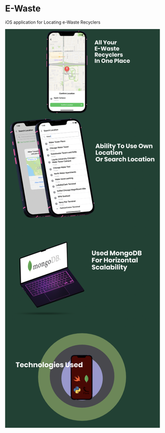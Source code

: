 # E-Waste
iOS application for Locating e-Waste Recyclers 
<div align = "center">
  <img align="center" src= "https://github.com/E-waste-manager/Documentation/blob/main/Stills/Intro.png" />
  <img align="center" src= "https://github.com/E-waste-manager/Documentation/blob/main/Stills/Location%202nd%20Try.png" />
  <img align="center" src= "https://github.com/E-waste-manager/Documentation/blob/main/Stills/MongoDB.png" />
  <img align="center" src= "https://github.com/E-waste-manager/Documentation/blob/main/Stills/Technology%20Used.png" />
 </div>

